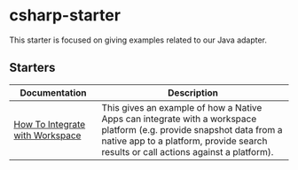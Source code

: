 # csharp-starter
This starter is focused on giving examples related to our Java adapter.

## Starters

| Documentation                                                                      | Description                                                                                                                                                                  |
| ---------------------------------------------------------------------------------- | ---------------------------------------------------------------------------------------------------------------------------------------------------------------------------- |
| [How To Integrate with Workspace](./how-to/integrate-with-workspace) | This gives an example of how a Native Apps can integrate with a workspace platform (e.g. provide snapshot data from a native app to a platform, provide search results or call actions against a platform).|
